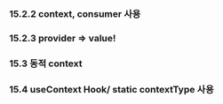 ### 15.2.2 context, consumer 사용

### 15.2.3 provider => value!

### 15.3 동적 context

### 15.4 useContext Hook/ static contextType 사용
